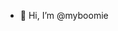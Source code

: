 - 👋 Hi, I’m @myboomie


<!---
myboomie/myboomie is a ✨ special ✨ repository because its `README.md` (this file) appears on your GitHub profile.
You can click the Preview link to take a look at your changes.
--->
